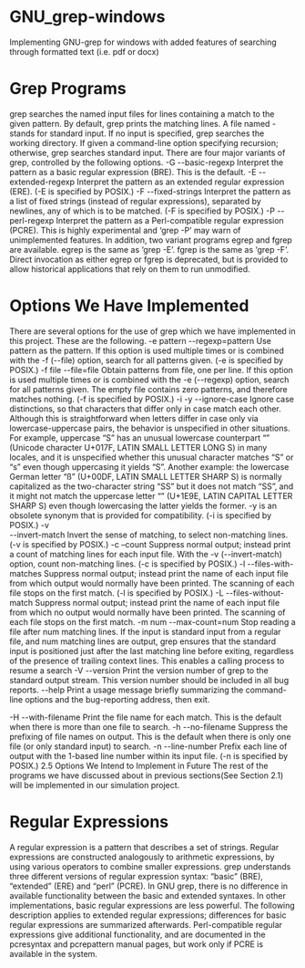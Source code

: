 # GNU_grep-windows
Implementing GNU-grep for windows with added features of searching through formatted text (i.e. pdf or docx)
# Grep Programs
grep searches the named input files for lines containing a match to the given pattern. By
default, grep prints the matching lines. A file named - stands for standard input. If no input
is specified, grep searches the working directory. If given a command-line option specifying
recursion; otherwise, grep searches standard input. There are four major variants of grep,
controlled by the following options.
-G
--basic-regexp
Interpret the pattern as a basic regular expression (BRE). This is the default.
-E
--extended-regexp
Interpret the pattern as an extended regular expression (ERE). (-E is specified
by POSIX.)
-F
--fixed-strings
Interpret the pattern as a list of fixed strings (instead of regular expressions),
separated by newlines, any of which is to be matched. (-F is specified by POSIX.)
-P
--perl-regexp
Interpret the pattern as a Perl-compatible regular expression (PCRE). This is
highly experimental and ‘grep -P’ may warn of unimplemented features.
In addition, two variant programs egrep and fgrep are available. egrep is the same as ‘grep -E’. fgrep is the same as ‘grep -F’. Direct invocation as either egrep or fgrep is deprecated, but is provided to allow historical applications that rely on them to run unmodified.

# Options We Have Implemented
There are several options for the use of grep which we have implemented in this project. These are the following.
-e pattern
--regexp=pattern
Use pattern as the pattern. If this option is used multiple times or is combined with the -f (--file) option, search for all patterns given. (-e is specified by POSIX.)
-f file 
--file=file
Obtain patterns from file, one per line. If this option is used multiple times or is combined with the -e (--regexp) option, search for all patterns given. The empty file contains zero patterns, and therefore matches nothing. (-f is specified by POSIX.)
-i 
-y 
--ignore-case
Ignore case distinctions, so that characters that differ only in case match each other. Although this is straightforward when letters differ in case only via lowercase-uppercase pairs, the behavior is unspecified in other situations. For example, uppercase “S” has an unusual lowercase counterpart “” (Unicode character U+017F, LATIN SMALL LETTER LONG S) in many locales, and it is unspecified whether this unusual character matches “S” or “s” even though uppercasing it yields “S”. Another example: the lowercase German letter “ß” (U+00DF, LATIN SMALL LETTER SHARP S) is normally capitalized as the two-character string “SS” but it does not match “SS”, and it might not match the uppercase letter “” (U+1E9E, LATIN CAPITAL LETTER SHARP S) even though lowercasing the latter yields the former. -y is an obsolete synonym that is provided for compatibility. (-i is specified by POSIX.)
-v  
--invert-match
Invert the sense of matching, to select non-matching lines. (-v is specified by POSIX.)
-c 
–count	Suppress normal output; instead print a count of matching lines for each input file. With the -v (--invert-match) option, count non-matching lines. (-c is specified by POSIX.)
-l 
--files-with-matches
Suppress normal output; instead print the name of each input file from which output would normally have been printed. The scanning of each file stops on the first match. (-l is specified by POSIX.)
-L 
--files-without-match
Suppress normal output; instead print the name of each input file from which no output would normally have been printed. The scanning of each file stops on the first match.
-m num
--max-count=num
Stop reading a file after num matching lines. If the input is standard input
from a regular file, and num matching lines are output, grep ensures that
the standard input is positioned just after the last matching line before exiting,
regardless of the presence of trailing context lines. This enables a calling process
to resume a search
 -V 
--version	Print the version number of grep to the standard output stream. This version number should be included in all bug reports.
--help 	Print a usage message briefly summarizing the command-line options and the bug-reporting address, then exit.


-H
--with-filename
Print the file name for each match. This is the default when there is more than
one file to search.
-h
--no-filename
Suppress the prefixing of file names on output. This is the default when there
is only one file (or only standard input) to search.
-n
--line-number
Prefix each line of output with the 1-based line number within its input file.
(-n is specified by POSIX.)
2.5 Options We Intend to Implement in Future
The rest of the programs we have discussed about in previous sections(See Section 2.1) will be implemented in our simulation project.
# Regular Expressions
A regular expression is a pattern that describes a set of strings. Regular expressions are
constructed analogously to arithmetic expressions, by using various operators to combine
smaller expressions. grep understands three different versions of regular expression syntax: “basic” (BRE), “extended” (ERE) and “perl” (PCRE). In GNU grep, there is no
difference in available functionality between the basic and extended syntaxes. In other implementations, basic regular expressions are less powerful. The following description applies
to extended regular expressions; differences for basic regular expressions are summarized
afterwards. Perl-compatible regular expressions give additional functionality, and are documented in the pcresyntax and pcrepattern manual pages, but work only if PCRE is
available in the system.
